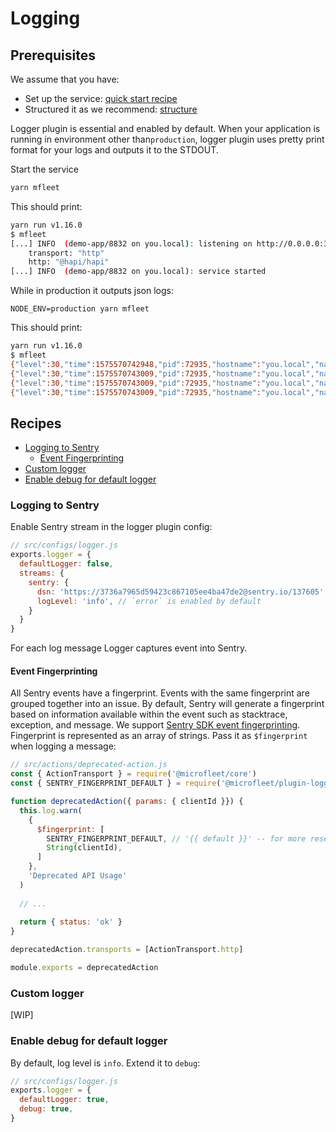 # Logging

## Prerequisites
We assume that you have:
* Set up the service: [quick start recipe](./quick-start.md)
* Structured it as we recommend: [structure](./structure.md)

Logger plugin is essential and enabled by default. When your application is running in environment other than`production`, logger plugin uses pretty print format for your logs and outputs it to the STDOUT.


Start the service
```sh
yarn mfleet
```

This should print:
```sh
yarn run v1.16.0
$ mfleet
[...] INFO  (demo-app/8832 on you.local): listening on http://0.0.0.0:3000
    transport: "http"
    http: "@hapi/hapi"
[...] INFO  (demo-app/8832 on you.local): service started
```

While in production it outputs json logs:
```
NODE_ENV=production yarn mfleet
```

This should print:
```sh
yarn run v1.16.0
$ mfleet
{"level":30,"time":1575570742948,"pid":72935,"hostname":"you.local","name":"demo-app","pluginName":"http","connectorType":"transport","msg":"ready","v":1}
{"level":30,"time":1575570743009,"pid":72935,"hostname":"you.local","name":"demo-app","transport":"http","http":"@hapi/hapi","msg":"listening on http://0.0.0.0:3000","v":1}
{"level":30,"time":1575570743009,"pid":72935,"hostname":"you.local","name":"demo-app","pluginName":"http","connectorType":"transport","msg":"ready","v":1}
{"level":30,"time":1575570743009,"pid":72935,"hostname":"you.local","name":"demo-app","msg":"service started","v":1}
```

## Recipes
- [Logging to Sentry](#logging-to-sentry)
  - [Event Fingerprinting](#event-fingerprinting)
- [Custom logger](#custom-logger)
- [Enable debug for default logger](#enable-debug-for-default-logger)

### Logging to Sentry
Enable Sentry stream in the logger plugin config:
```js
// src/configs/logger.js
exports.logger = {
  defaultLogger: false,
  streams: {
    sentry: {
      dsn: 'https://3736a7965d59423c867105ee4ba47de2@sentry.io/137605', // Paste your DSN secret
      logLevel: 'info', // `error` is enabled by default
    }
  }
}
```
For each log message Logger captures event into Sentry.

#### Event Fingerprinting
All Sentry events have a fingerprint. Events with the same fingerprint are grouped together into an issue. By default, 
Sentry will generate a fingerprint based on information available within the event such as stacktrace, exception, and 
message. We support 
[Sentry SDK event fingerprinting](https://docs.sentry.io/data-management/event-grouping/sdk-fingerprinting/?platform=node).
Fingerprint is represented as an array of strings. Pass it as `$fingerprint` when logging a message:
```js
// src/actions/deprecated-action.js
const { ActionTransport } = require('@microfleet/core')
const { SENTRY_FINGERPRINT_DEFAULT } = require('@microfleet/plugin-logger')

function deprecatedAction({ params: { clientId }}) {
  this.log.warn(
    {
      $fingerprint: [
        SENTRY_FINGERPRINT_DEFAULT, // '{{ default }}' -- for more reserved fingerprint names explore Sentry docs
        String(clientId),
      ]
    },
    'Deprecated API Usage'
  )
  
  // ...
  
  return { status: 'ok' }
}

deprecatedAction.transports = [ActionTransport.http]

module.exports = deprecatedAction
```

### Custom logger
[WIP]

### Enable debug for default logger
By default, log level is `info`. Extend it to `debug`:  
```js
// src/configs/logger.js
exports.logger = {
  defaultLogger: true,
  debug: true,
}
```

